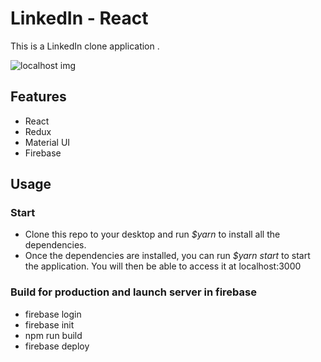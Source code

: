 # LinkedIn - React
This is a LinkedIn clone application .

![localhost img](https://github.com/LimaCarol/linkedin-react/raw/master/public/localhost.png)

## Features
- React
- Redux
- Material UI
- Firebase
## Usage 

### Start
- Clone this repo to your desktop and run *$yarn* to install all the dependencies.
- Once the dependencies are installed, you can run *$yarn start* to start the application. You will then be able to access it at localhost:3000

### Build for production and launch server in firebase
- firebase login
- firebase init
- npm run build
- firebase deploy
